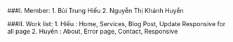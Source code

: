###I. Member:
    1. Bùi Trung Hiếu
    2. Nguyễn Thị Khánh Huyền

###II. Work list:
    1. Hiếu : Home, Services, Blog Post, Update Responsive for all page
    2. Huyền : About, Error page, Contact, Responsive

